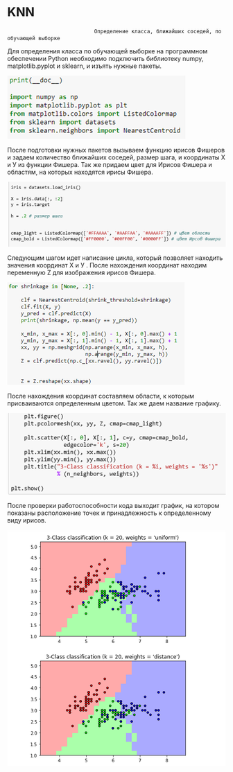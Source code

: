 # KNN
                                Определение класса, ближайших соседей, по обучающей выборке

Для определения класса по обучающей выборке на программном обеспечении Python необходимо подключить библиотеку numpy, matplotlib.pyplot и sklearn, и изъять нужные пакеты. 

![](https://raw.githubusercontent.com/Vladbaranov/KNN/master/1.png)

После подготовки нужных пакетов вызываем функцию ирисов Фишеров и задаем количество ближайших соседей, размер шага, и координаты Х и У из функции Фишера.  Так же придаем цвет для Ирисов Фишера и областям, на которых находятся  ирисы Фишера.

![](https://raw.githubusercontent.com/Vladbaranov/KNN/master/2.1.png)

Следующим шагом идет написание цикла, который позволяет находить значения координат Х и У . После нахождения координат находим переменную Z для изображения ирисов Фишера.

![](https://raw.githubusercontent.com/Vladbaranov/KNN/master/3.png)

После нахождения  координат составляем области, к которым присваиваются определенным цветом. Так же даем название графику.

![](https://raw.githubusercontent.com/Vladbaranov/KNN/master/4.png)

После проверки работоспособности кода выходит график, на котором показаны расположение точек и принадлежность  к определенному виду  ирисов.


![](https://raw.githubusercontent.com/Vladbaranov/KNN/master/5.1.png)

